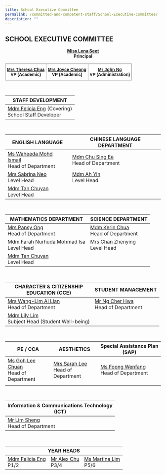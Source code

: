 ```yaml
---
title: School Executive Committee
permalink: /committed-and-competent-staff/School-Executive-Committee/
description: ""
---
```

## SCHOOL EXECUTIVE COMMITTEE

**<center><a href="mailto:holyinnocentspri@moe.edu.sg">Miss Lena Seet</a><br>Principal</center>**

<style type="text/css">
.tg  {border-collapse:collapse;border-spacing:0;}
.tg td{border-color:black;border-style:solid;border-width:1px;font-family:Arial, sans-serif;font-size:14px;
  overflow:hidden;padding:10px 5px;word-break:normal;}
.tg th{border-color:black;border-style:solid;border-width:1px;font-family:Arial, sans-serif;font-size:14px;
  font-weight:normal;overflow:hidden;padding:10px 5px;word-break:normal;}
.tg .tg-yfep{background-color:#FFF;border-color:inherit;font-weight:bold;text-align:center;vertical-align:top}
</style>
<table class="tg">
<thead>
  <tr>
    <td class="tg-yfep"><a href="mailto:holyinnocentspri@moe.edu.sg">Mrs Theresa Chua</a><br><span style="background-color:#FFF">VP (Academic)</span></td>
    <td class="tg-yfep"><a href="mailto:holyinnocentspri@moe.edu.sg">Mrs Joyce Cheong</a><br><span style="background-color:#FFF">VP (Academic)</span></td>
    <td class="tg-yfep"><a href="mailto:holyinnocentspri@moe.edu.sg">Mr John Ng</a><br>           VP (Administration) <span style="color:#000">   </span>    </td>
  </tr>
</thead>
</table>

<br>

<table>
<thead>
  <tr>
    <th>STAFF DEVELOPMENT</th>
  </tr>
</thead>
<tbody>
  <tr>
    <td><a href="mailto:eng_li_yun_felicia@moe.edu.sg">Mdm Felicia Eng</a> (Covering)<br>School Staff Developer</td>
  </tr>
</tbody>
</table>

<br>

<table>
<thead>
  <tr>
    <th>ENGLISH LANGUAGE</th>
    <th>CHINESE LANGUAGE DEPARTMENT</th>
  </tr>
</thead>
<tbody>
  <tr>
    <td><a href="mailto:waheeda_mohamed_ismail@moe.edu.sg">Ms Waheeda Mohd Ismail</a><br>Head of Department</td>
    <td><a href="mailto:chu_sing_ee@moe.edu.sg">Mdm Chu Sing Ee</a><br>Head of Department </td>
  </tr>
  <tr>
    <td><a href="mailto:koh_rui_en_sabrina@moe.edu.sg">Mrs Sabrina Neo</a> <br>Level Head</td>
    <td><a href="mailto:ma_ah_yin@moe.edu.sg">Mdm Ah Yin </a><br>Level Head </td><tr>
    <td><a href="mailto:tan_chuyan@moe.edu.sg">Mdm Tan Chuyan</a><br>Level Head</td>
    <td></td>
  </tr>
</tbody>
</table>

<br>

<table>
<thead>
  <tr>
    <th>MATHEMATICS DEPARTMENT</th>
    <th>SCIENCE DEPARTMENT</th>
  </tr>
</thead>
<tbody>
  <tr>
    <td><a href="mailto:neo_kim_sian_pansy@moe.edu.sg">Mrs Pansy Ong</a><br>Head of Department<br></td>
    <td><a href="mailto:chua_sze_yi@moe.edu.sg">Mdm Kerin Chua</a><br>Head of Department</td>
  </tr>
  <tr>
    <td><a href="mailto:farah_nurhuda_mohmad_isa@moe.edu.sg">Mdm Farah Nurhuda Mohmad Isa </a><br>Level Head<br></td>
    <td><a href="mailto:chua_sze_yi@moe.edu.sg">Mrs Chan Zhenying</a><br>Level Head<br></td>
  </tr>
  <tr>
    <td><a href="mailto:tan_chuyan@moe.edu.sg">Mdm Tan Chuyan</a><br>Level Head</td>
    <td></td>
  </tr>
</tbody>
</table>

<br>

<table>
<thead>
  <tr>
    <th>CHARACTER &amp; CITIZENSHIP<br>EDUCATION (CCE)</th>
    <th>STUDENT MANAGEMENT</th>
  </tr>
</thead>
<tbody>
  <tr>
    <td><a href="mailto:wang-lim_ai_lian@moe.edu.sg">Mrs Wang-Lim Ai Lian</a><br>Head of Department</td>
    <td><a href="mailto:ng_cher_hwa@moe.edu.sg">Mr Ng Cher Hwa</a><br>Head of Department</td>
  </tr>
  <tr>
    <td><a href="mailto:lim_lily_a@moe.edu.sg">Mdm Lily Lim</a><br>Subject Head (Student Well-being)<br></td>
    <td></td>
  </tr>
</tbody>
</table>

<br>

<table>
<thead>
  <tr>
    <th>PE / CCA</th>
    <th>AESTHETICS</th>
    <th>Special Assistance Plan (SAP)</th>
  </tr>
</thead>
<tbody>
  <tr>
    <td><a href="mailto:goh_lee_chuan@moe.edu.sg">Ms Goh Lee Chuan</a><br>Head of Department</td>
    <td><a href="mailto:sarah_koh_hui_khoon@moe.edu.sg">Mrs Sarah Lee</a><br>Head of Department</td>
    <td><a href="mailto:foong_wenfang@moe.edu.sg">Ms Foong Wenfan</a>g<br>Head of Department<br></td>
  </tr>
 <td></td>
    <td></td>
  </tr>
</tbody>
</table>

<br>

<table>
<thead>
  <tr>
    <th>Information &amp; Communications Technology<br>(ICT)</th>
  </tr>
</thead>
<tbody>
  <tr>
    <td>                       <a href="mailto:lim_sheng@moe.edu.sg">M</a><a href="mailto:lim_sheng@moe.edu.sg">r Lim Sheng</a><br>Head of Department</td>
  </tr>
</tbody>
</table>

<br>

<table>
<thead>
  <tr>
    <th colspan="3">YEAR HEADS</th>
  </tr>
</thead>
<tbody>
  <tr>
    <td><a href="mailto:eng_li_yun_felicia@moe.edu.sg">Mdm Felicia Eng</a><br>P1/2</td>
    <td><a href="mailto:chu_yunfeng_alex@moe.edu.sg">Mr Alex Chu</a><br>P3/4</td>
    <td><a href="mailto:lim_soo_ngee_martina@moe.edu.sg">Ms Martina Lim</a><br>P5/6</td>
  </tr>
</tbody>
</table>